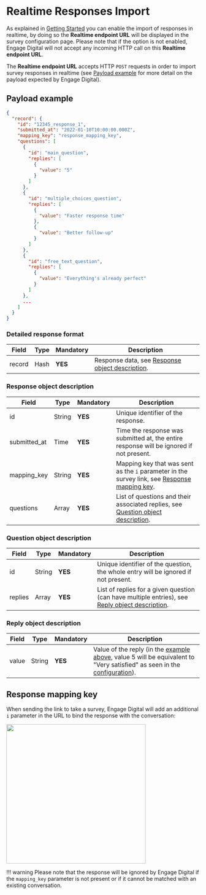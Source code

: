 # Realtime Responses Import

As explained in [Getting Started](../quick-start) you can enable the import of responses in realtime, by doing so the **Realtime endpoint URL** will be displayed in the survey configuration page. Please note that if the option is not enabled, Engage Digital will not accept any incoming HTTP call on this **Realtime endpoint URL**.

The **Realtime endpoint URL** accepts HTTP `POST` requests in order to import survey responses in realtime (see [Payload example](#payload-example) for more detail on the payload expected by Engage Digital).


## Payload example

```json
{
  "record": {
    "id": "12345_response_1",
    "submitted_at": "2022-01-10T10:00:00.000Z",
    "mapping_key": "response_mapping_key",
    "questions": [
      {
        "id": "main_question",
        "replies": [
          {
            "value": "5"
          }
        ]
      },
      {
        "id": "multiple_choices_question",
        "replies": [
          {
            "value": "Faster response time"
          },
          {
            "value": "Better follow-up"
          }
        ]
      },
      {
        "id": "free_text_question",
        "replies": [
          {
            "value": "Everything's already perfect"
          }
        ]
      },
      ...
    ]
  }
}
```

### Detailed response format

| Field | Type | Mandatory | Description |
|-|-|-|-|
| record | Hash | **YES** | Response data, see [Response object description](#response-object-description). |


### Response object description

| Field | Type | Mandatory | Description |
|-|-|-|-|
| id | String | **YES** | Unique identifier of the response. |
| submitted_at | Time | **YES** | Time the response was submitted at, the entire response will be ignored if not present. |
| mapping_key | String | **YES** | Mapping key that was sent as the `i` parameter in the survey link, see [Response mapping key](#response-mapping-key). |
| questions | Array | **YES** | List of questions and their associated replies, see [Question object description](#question-object-description). |


### Question object description

| Field | Type | Mandatory | Description |
|-|-|-|-|
| id | String | **YES** | Unique identifier of the question, the whole entry will be ignored if not present. |
| replies | Array | **YES** | List of replies for a given question (can have multiple entries), see [Reply object description](#reply-object-description). |


### Reply object description

| Field | Type | Mandatory | Description |
|-|-|-|-|
| value | String | **YES** | Value of the reply (in the [example above](#response-example), value 5 will be equivalent to "Very satisfied" as seen in the [configuration](../configuration-fetching#response-example)). |


## Response mapping key

When sending the link to take a survey, Engage Digital will add an additional `i` parameter in the URL to bind the response with the conversation:

<img class="img-fluid" width="363" src="../../../img/survey-sdk-response-mapping-key.png">

!!! warning
    Please note that the response will be ignored by Engage Digital if the `mapping_key` parameter is not present or if it cannot be matched with an existing conversation.
